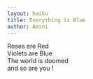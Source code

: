 ```yaml
---
layout: haiku
title: Everything is Blue
author: Amini
---
```


Roses are Red <br>
Violets are Blue <br>
The world is doomed <br>
and so are you !<br>
